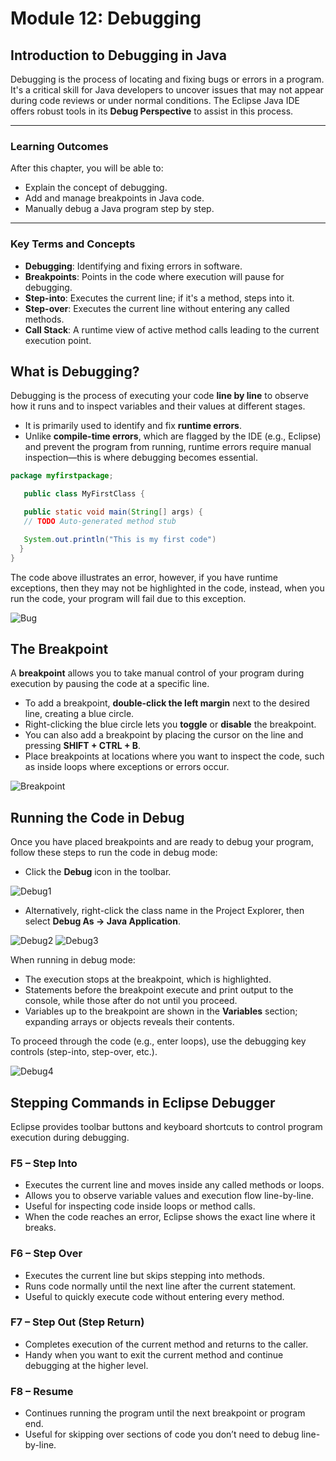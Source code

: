 # Module 12: Debugging

## Introduction to Debugging in Java

Debugging is the process of locating and fixing bugs or errors in a program. It's a critical skill for Java developers to uncover issues that may not appear during code reviews or under normal conditions. The Eclipse Java IDE offers robust tools in its **Debug Perspective** to assist in this process.

---

### Learning Outcomes

After this chapter, you will be able to:

- Explain the concept of debugging.
- Add and manage breakpoints in Java code.
- Manually debug a Java program step by step.

---

### Key Terms and Concepts

- **Debugging**: Identifying and fixing errors in software.
- **Breakpoints**: Points in the code where execution will pause for debugging.
- **Step-into**: Executes the current line; if it's a method, steps into it.
- **Step-over**: Executes the current line without entering any called methods.
- **Call Stack**: A runtime view of active method calls leading to the current execution point.

## What is Debugging?

Debugging is the process of executing your code **line by line** to observe how it runs and to inspect variables and their values at different stages.

- It is primarily used to identify and fix **runtime errors**.
- Unlike **compile-time errors**, which are flagged by the IDE (e.g., Eclipse) and prevent the program from running, runtime errors require manual inspection—this is where debugging becomes essential.

```java
package myfirstpackage;

   public class MyFirstClass {

   public static void main(String[] args) {
   // TODO Auto-generated method stub

   System.out.println("This is my first code")
  }
}
```

The code above illustrates an error, however, if you have runtime exceptions, then they may not be highlighted in the code, instead, when you run the code, your program will fail due to this exception.

![Bug](images/bug1.png)

## The Breakpoint

A **breakpoint** allows you to take manual control of your program during execution by pausing the code at a specific line.

- To add a breakpoint, **double-click the left margin** next to the desired line, creating a blue circle.
- Right-clicking the blue circle lets you **toggle** or **disable** the breakpoint.
- You can also add a breakpoint by placing the cursor on the line and pressing **SHIFT + CTRL + B**.
- Place breakpoints at locations where you want to inspect the code, such as inside loops where exceptions or errors occur.

![Breakpoint](images/breakpoint1.png)

## Running the Code in Debug

Once you have placed breakpoints and are ready to debug your program, follow these steps to run the code in debug mode:

- Click the **Debug** icon in the toolbar.

![Debug1](images/debug1.png)

- Alternatively, right-click the class name in the Project Explorer, then select **Debug As → Java Application**.

![Debug2](images/debug2.png)
![Debug3](images/debug3.png)

When running in debug mode:

- The execution stops at the breakpoint, which is highlighted.
- Statements before the breakpoint execute and print output to the console, while those after do not until you proceed.
- Variables up to the breakpoint are shown in the **Variables** section; expanding arrays or objects reveals their contents.

To proceed through the code (e.g., enter loops), use the debugging key controls (step-into, step-over, etc.).

![Debug4](images/debug4.png)

## Stepping Commands in Eclipse Debugger

Eclipse provides toolbar buttons and keyboard shortcuts to control program execution during debugging.

### F5 – Step Into
- Executes the current line and moves inside any called methods or loops.
- Allows you to observe variable values and execution flow line-by-line.
- Useful for inspecting code inside loops or method calls.
- When the code reaches an error, Eclipse shows the exact line where it breaks.

### F6 – Step Over
- Executes the current line but skips stepping into methods.
- Runs code normally until the next line after the current statement.
- Useful to quickly execute code without entering every method.

### F7 – Step Out (Step Return)
- Completes execution of the current method and returns to the caller.
- Handy when you want to exit the current method and continue debugging at the higher level.

### F8 – Resume
- Continues running the program until the next breakpoint or program end.
- Useful for skipping over sections of code you don’t need to debug line-by-line.
